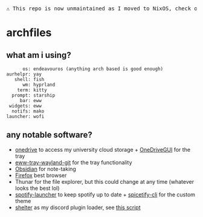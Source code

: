 <pre align="center">
⚠️ This repo is now unmaintained as I moved to NixOS, check out the repo <a href="https://github.com/skiletro/nixfiles">here</a>! ⚠️
</pre>

# archfiles

## what am i using?
```
      os: endeavouros (anything arch based is good enough)
aurhelpr: yay
   shell: fish
      wm: hyprland
    term: kitty
  prompt: starship
     bar: eww
 widgets: eww
  notifs: mako
launcher: wofi
```

## any notable software?
* [onedrive](https://github.com/abraunegg/onedrive/) to access my university cloud storage + [OneDriveGUI](https://github.com/bpozdena/OneDriveGUI) for the tray
* [eww-tray-wayland-git](https://aur.archlinux.org/packages/eww-tray-wayland-git) for the tray functionality
* [Obsidian](https://obsidian.md/) for note-taking
* [Firefox](https://www.mozilla.org/en-GB/firefox/new/) best browser
* Thunar for the file explorer, but this could change at any time (whatever looks the best lol)
* [spotify-launcher](https://github.com/kpcyrd/spotify-launcher) to keep spotify up to date + [spicetify-cli](https://github.com/spicetify/spicetify-cli) for the custom theme
* [shelter](https://github.com/uwu/shelter) as my discord plugin loader, see [this script](https://github.com/skiletro/dotfiles/blob/master/.scripts/install_shelter)
